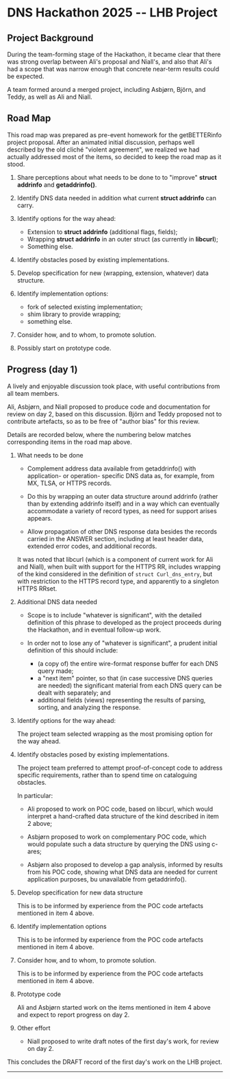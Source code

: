 # DNS Hackathon 2025 -- LHB Project

## Project Background

During the team-forming stage of the Hackathon, it became clear that
there was strong overlap between Ali's proposal and Niall's, and also
that Ali's had a scope that was narrow enough that concrete near-term
results could be expected.

A team formed around a merged project, including Asbjørn, Björn, and
Teddy, as well as Ali and Niall.

## Road Map

This road map was prepared as pre-event homework for the getBETTERinfo
project proposal. After an animated initial discussion, perhaps well
described by the old cliché "violent agreement", we realized we had
actually addressed most of the items, so decided to keep the road map
as it stood.

1. Share perceptions about what needs to be done to to "improve"
   **struct addrinfo** and **getaddrinfo()**.

2. Identify DNS data needed in addition what current **struct
   addrinfo** can carry.

3. Identify options for the way ahead:

	- Extension to **struct addrinfo** (additional flags, fields);
	- Wrapping **struct addrinfo** in an outer struct (as currently in
      **libcurl**);
	- Something else.

4. Identify obstacles posed by existing implementations.

5. Develop specification for new (wrapping, extension, whatever) data
   structure.
   
6. Identify implementation options:
	- fork of selected existing implementation;
	- shim library to provide wrapping;
	- something else.

7. Consider how, and to whom, to promote solution.

8. Possibly start on prototype code.

## Progress (day 1)

A lively and enjoyable discussion took place, with useful contributions
from all team members.

Ali, Asbjørn, and Niall proposed to produce code and documentation for
review on day 2, based on this discussion. Björn and Teddy proposed
not to contribute artefacts, so as to be free of "author bias" for
this review.

Details are recorded below, where the numbering below matches corresponding
items in the road map above.

1. What needs to be done

	- Complement address data available from getaddrinfo() with
	  application- or operation- specific DNS data as, for example,
	  from MX, TLSA, or HTTPS records.
	  
	- Do this by wrapping an outer data structure around addrinfo
	  (rather than by extending addrinfo itself) and in a way which
	  can eventually accommodate a variety of record types, as need
	  for support arises appears.
	
	- Allow propagation of other DNS response data besides the records
	  carried in the ANSWER section, including at least header data,
	  extended error codes, and additional records.
	  
	It was noted that libcurl (which is a component of current work
    for Ali and Niall), when built with support for the HTTPS RR,
    includes wrapping of the kind considered in the definition of
    `struct Curl_dns_entry`, but with restriction to the HTTPS record
    type, and apparently to a singleton HTTPS RRset.

2. Additional DNS data needed

	- Scope is to include "whatever is significant", with the detailed
	  definition of this phrase to developed as the project proceeds
	  during the Hackathon, and in eventual follow-up work.
	  
	- In order not to lose any of "whatever is significant", a
	  prudent initial definition of this should include:
	  * (a copy of)
	    the entire wire-format response buffer for each DNS query made;
	  * a "next item" pointer, so that (in case successive DNS queries
	    are needed) the significant material from each DNS query can be
		dealt with separately;
		and
	  * additional fields (views) representing the results of parsing,
	    sorting, and analyzing the response.
	  
3. Identify options for the way ahead:

   The project team selected wrapping as the most promising option for
   the way ahead.

4. Identify obstacles posed by existing implementations.

   The project team preferred to attempt proof-of-concept code to
   address specific requirements, rather than to spend time on
   cataloguing obstacles.
   
   In particular:

   - Ali proposed to work on POC code, based on libcurl, which would
     interpret a hand-crafted data structure of the kind described in
     item 2 above;

   - Asbjørn proposed to work on complementary POC code, which would
     populate such a data structure by querying the DNS using c-ares;

   - Asbjørn also proposed to develop a gap analysis, informed by
     results from his POC code, showing what DNS data are needed for
     current application purposes, bu unavailable from getaddrinfo().

5. Develop specification for new data structure

   This is to be informed by experience from the POC code artefacts
   mentioned in item 4 above.

6. Identify implementation options

   This is to be informed by experience from the POC code artefacts
   mentioned in item 4 above.

7. Consider how, and to whom, to promote solution.

   This is to be informed by experience from the POC code artefacts
   mentioned in item 4 above.

8. Prototype code
   
   Ali and Asbjørn started work on the items mentioned in item 4 above
   and expect to report progress on day 2.
   
9. Other effort

   - Niall proposed to write draft notes of the first day's work, for review
     on day 2.

This concludes the DRAFT record of the first day's work on the LHB project.

---
